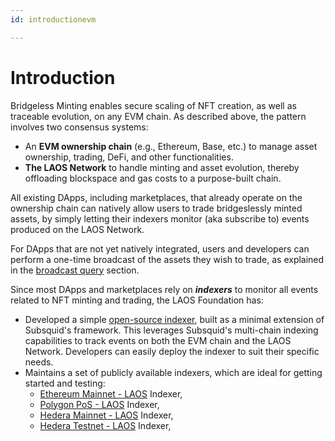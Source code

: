 ```yaml
---
id: introductionevm

---
```

# Introduction

Bridgeless Minting enables secure scaling of NFT creation, as well as traceable evolution, on any EVM chain. As described above, the pattern involves two consensus systems:

* An **EVM ownership chain** (e.g., Ethereum, Base, etc.) to manage asset ownership, trading, DeFi, and other functionalities.
* **The LAOS Network** to handle minting and asset evolution, thereby offloading blockspace and gas costs to a purpose-built chain.

All existing DApps, including marketplaces, that already operate on the ownership chain can natively allow users to trade bridgeslessly minted assets, by simply letting their indexers monitor (aka subscribe to) events produced on the LAOS Network.

For DApps that are not yet natively integrated, users and developers can perform a one-time broadcast of the assets they wish to trade, as explained in the  [broadcast query](../laos-api/api-write-queries.md#broadcast) section.

Since most DApps and marketplaces rely on _**indexers**_ to monitor all events related to NFT minting and trading, the LAOS Foundation has:

* Developed a simple [open-source indexer](https://github.com/freeverseio/laos-apis/tree/main/laos-indexer), built as a minimal extension of Subsquid's framework. This leverages Subsquid's multi-chain indexing capabilities to track events on both the EVM chain and the LAOS Network. Developers can easily deploy the indexer to suit their specific needs.
* Maintains a set of publicly available indexers, which are ideal for getting started and testing:
  * [Ethereum Mainnet - LAOS](https://ethereum-indexer.laosnetwork.io/graphql) Indexer,
  * [Polygon PoS - LAOS](https://polygon-indexer.laosnetwork.io/graphql) Indexer,
  * [Hedera Mainnet - LAOS](https://hedera-indexer.laosnetwork.io/graphql) Indexer,
  * [Hedera Testnet - LAOS](https://laos-mainnet.hedera-testnet-indexer.laosnetwork.io/graphql) Indexer,

